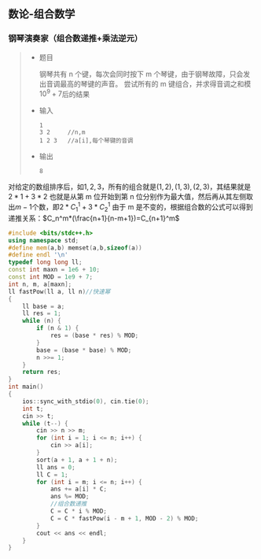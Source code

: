 ## 数论-组合数学

### 钢琴演奏家（组合数递推+乘法逆元）

> - 题目
>
>   钢琴共有 n 个键，每次会同时按下 m 个琴键，由于钢琴故障，只会发出音调最高的琴键的声音。
>   尝试所有的 m 键组合，并求得音调之和模$10^9+7$后的结果
>
> - 输入
>
>   ```
>   1
>   3 2		//n,m
>   1 2 3	//a[i],每个琴键的音调
>   ```
>
> - 输出
>
>   ```
>   8
>   ```

对给定的数组排序后，如$1,2,3$，所有的组合就是$(1,2),(1,3),(2,3)$，其结果就是$2*1+3*2$
也就是从第 m 位开始到第 n 位分别作为最大值，然后再从其左侧取出$m-1$个数，即$2*C_1^1+3*C_2^1$
由于 m 是不变的，根据组合数的公式可以得到递推关系：$C_n^m*(\frac{n+1}{n-m+1})=C_{n+1}^m$

```c++
#include <bits/stdc++.h>
using namespace std;
#define mem(a,b) memset(a,b,sizeof(a))
#define endl '\n'
typedef long long ll;
const int maxn = 1e6 + 10;
const int MOD = 1e9 + 7;
int n, m, a[maxn];
ll fastPow(ll a, ll n)//快速幂
{
	ll base = a;
	ll res = 1;
	while (n) {
		if (n & 1) { 
			res = (base * res) % MOD;
		}
		base = (base * base) % MOD; 
		n >>= 1; 
	}
	return res;
}
int main()
{
	ios::sync_with_stdio(0), cin.tie(0);
	int t;
	cin >> t;
	while (t--) {
		cin >> n >> m;
		for (int i = 1; i <= n; i++) {
			cin >> a[i];
		}
		sort(a + 1, a + 1 + n);
		ll ans = 0;
		ll C = 1;
		for (int i = m; i <= n; i++) {
			ans += a[i] * C;
			ans %= MOD;
            //组合数递推
			C = C * i % MOD;
			C = C * fastPow(i - m + 1, MOD - 2) % MOD;
		}
		cout << ans << endl;
	}
}
```

